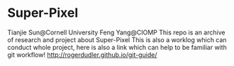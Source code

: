 # Super-Pixel
Tianjie Sun@Cornell University Feng Yang@CIOMP
This repo is an archive of research and project about Super-Pixel
This is also a worklog which can conduct whole project, here is also a link which can help to be familiar with git workflow!
http://rogerdudler.github.io/git-guide/

